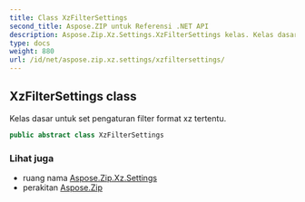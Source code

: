 ```yaml
---
title: Class XzFilterSettings
second_title: Aspose.ZIP untuk Referensi .NET API
description: Aspose.Zip.Xz.Settings.XzFilterSettings kelas. Kelas dasar untuk set pengaturan filter format xz tertentu.
type: docs
weight: 880
url: /id/net/aspose.zip.xz.settings/xzfiltersettings/
---
```

## XzFilterSettings class

Kelas dasar untuk set pengaturan filter format xz tertentu.

```csharp
public abstract class XzFilterSettings
```

### Lihat juga

* ruang nama [Aspose.Zip.Xz.Settings](../../aspose.zip.xz.settings/)
* perakitan [Aspose.Zip](../../)


